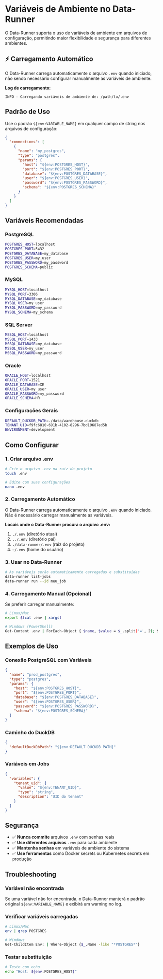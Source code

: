 # Variáveis de Ambiente no Data-Runner

O Data-Runner suporta o uso de variáveis de ambiente em arquivos de configuração, permitindo maior flexibilidade e segurança para diferentes ambientes.

## ⚡ Carregamento Automático

O Data-Runner carrega automaticamente o arquivo `.env` quando iniciado, não sendo necessário configurar manualmente as variáveis de ambiente.

**Log de carregamento:**
```
INFO - Carregando variáveis de ambiente de: /path/to/.env
```

## Padrão de Uso

Use o padrão `${env:VARIABLE_NAME}` em qualquer campo de string nos arquivos de configuração:

```json
{
  "connections": [
    {
      "name": "my_postgres",
      "type": "postgres",
      "params": {
        "host": "${env:POSTGRES_HOST}",
        "port": "${env:POSTGRES_PORT}",
        "database": "${env:POSTGRES_DATABASE}",
        "user": "${env:POSTGRES_USER}",
        "password": "${env:POSTGRES_PASSWORD}",
        "schema": "${env:POSTGRES_SCHEMA}"
      }
    }
  ]
}
```

## Variáveis Recomendadas

### PostgreSQL
```bash
POSTGRES_HOST=localhost
POSTGRES_PORT=5432
POSTGRES_DATABASE=my_database
POSTGRES_USER=my_user
POSTGRES_PASSWORD=my_password
POSTGRES_SCHEMA=public
```

### MySQL
```bash
MYSQL_HOST=localhost
MYSQL_PORT=3306
MYSQL_DATABASE=my_database
MYSQL_USER=my_user
MYSQL_PASSWORD=my_password
MYSQL_SCHEMA=my_schema
```

### SQL Server
```bash
MSSQL_HOST=localhost
MSSQL_PORT=1433
MSSQL_DATABASE=my_database
MSSQL_USER=my_user
MSSQL_PASSWORD=my_password
```

### Oracle
```bash
ORACLE_HOST=localhost
ORACLE_PORT=1521
ORACLE_DATABASE=XE
ORACLE_USER=my_user
ORACLE_PASSWORD=my_password
ORACLE_SCHEMA=HR
```

### Configurações Gerais
```bash
DEFAULT_DUCKDB_PATH=./data/warehouse.duckdb
TENANT_UID=f9fc6810-691b-4102-8296-7bd19687ed5b
ENVIRONMENT=development
```

## Como Configurar

### 1. Criar arquivo .env
```bash
# Crie o arquivo .env na raiz do projeto
touch .env

# Edite com suas configurações
nano .env
```

### 2. Carregamento Automático
O Data-Runner carrega automaticamente o arquivo `.env` quando iniciado. Não é necessário carregar manualmente as variáveis.

**Locais onde o Data-Runner procura o arquivo .env:**
1. `./.env` (diretório atual)
2. `../.env` (diretório pai)
3. `./data-runner/.env` (raiz do projeto)
4. `~/.env` (home do usuário)

### 3. Usar no Data-Runner
```bash
# As variáveis serão automaticamente carregadas e substituídas
data-runner list-jobs
data-runner run --id meu_job
```

### 4. Carregamento Manual (Opcional)
Se preferir carregar manualmente:
```bash
# Linux/Mac
export $(cat .env | xargs)

# Windows (PowerShell)
Get-Content .env | ForEach-Object { $name, $value = $_.split('=', 2); Set-Item -Path "env:$name" -Value $value }
```

## Exemplos de Uso

### Conexão PostgreSQL com Variáveis
```json
{
  "name": "prod_postgres",
  "type": "postgres",
  "params": {
    "host": "${env:POSTGRES_HOST}",
    "port": "${env:POSTGRES_PORT}",
    "database": "${env:POSTGRES_DATABASE}",
    "user": "${env:POSTGRES_USER}",
    "password": "${env:POSTGRES_PASSWORD}",
    "schema": "${env:POSTGRES_SCHEMA}"
  }
}
```

### Caminho do DuckDB
```json
{
  "defaultDuckDbPath": "${env:DEFAULT_DUCKDB_PATH}"
}
```

### Variáveis em Jobs
```json
{
  "variables": {
    "tenant_uid": {
      "value": "${env:TENANT_UID}",
      "type": "string",
      "description": "UID do tenant"
    }
  }
}
```

## Segurança

- ✅ **Nunca commite** arquivos `.env` com senhas reais
- ✅ **Use diferentes arquivos** `.env` para cada ambiente
- ✅ **Mantenha senhas** em variáveis de ambiente do sistema
- ✅ **Use ferramentas** como Docker secrets ou Kubernetes secrets em produção

## Troubleshooting

### Variável não encontrada
Se uma variável não for encontrada, o Data-Runner manterá o padrão original `${env:VARIABLE_NAME}` e exibirá um warning no log.

### Verificar variáveis carregadas
```bash
# Linux/Mac
env | grep POSTGRES

# Windows
Get-ChildItem Env: | Where-Object {$_.Name -like "*POSTGRES*"}
```

### Testar substituição
```bash
# Teste com echo
echo "Host: ${env:POSTGRES_HOST}"
```
